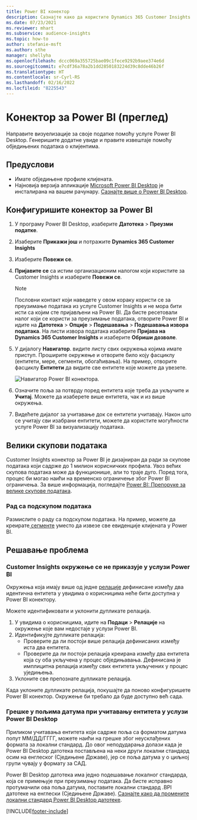 ```yaml
---
title: Power BI конектор
description: Сазнајте како да користите Dynamics 365 Customer Insights конектор у услузи Power BI.
ms.date: 07/23/2021
ms.reviewer: mhart
ms.subservice: audience-insights
ms.topic: how-to
author: stefanie-msft
ms.author: sthe
manager: shellyha
ms.openlocfilehash: dccc069a355725bae09c1fece9292b9aee374e6d
ms.sourcegitcommit: e7cdf36a78a2b1dd2850183224d39c8dde46b26f
ms.translationtype: HT
ms.contentlocale: sr-Cyrl-RS
ms.lasthandoff: 02/16/2022
ms.locfileid: "8225543"
---
```

# <a name="connector-for-power-bi-preview"></a>Конектор за Power BI (преглед)

Направите визуелизације за своје податке помоћу услуге Power BI Desktop. Генеришите додатне увиде и правите извештаје помоћу обједињених података о клијентима.

## <a name="prerequisites"></a>Предуслови

- Имате обједињене профиле клијената.
- Најновија верзија апликације [Microsoft Power BI Desktop](https://powerbi.microsoft.com/desktop/) је инсталирана на вашем рачунару. [Сазнајте више о Power BI Desktop](/power-bi/desktop-what-is-desktop).

## <a name="configure-the-connector-for-power-bi"></a>Конфигуришите конектор за Power BI

1. У програму Power BI Desktop, изаберите **Датотека** > **Преузми податке**.

1. Изаберите **Прикажи још** и потражите **Dynamics 365 Customer Insights**

1. Изаберите **Повежи се**.

1. **Пријавите се** са истим организационим налогом који користите за Customer Insights и изаберите **Повежи се**.
   > [!NOTE]
   > Пословни контакт који наведете у овом кораку користи се за преузимање података из услуге Customer Insights и не мора бити исти са којим сте пријављени на Power BI. Да бисте ресетовали налог који се користи за преузимање података, отворите Power BI и идите на **Датотека** > **Опције** > **Подешавања** > **Подешавања извора података**. На листи извора података изаберите **Пријава на Dynamics 365 Customer Insights** и изаберите **Обриши дозволе**.  

1. У дијалогу **Навигатор**. видите листу свих окружења којима имате приступ. Проширите окружење и отворите било коју фасциклу (ентитети, мере, сегменти, обогаћивања). На пример, отворите фасциклу **Ентитети** да видите све ентитете које можете да увезете.

   ![Навигатор Power BI конектора.](media/power-bi-navigator.png "Навигатор Power BI конектора")

1. Означите поља за потврду поред ентитета које треба да укључите и **Учитај**. Можете да изаберете више ентитета, чак и из више окружења.

1. Видећете дијалог за учитавање док се ентитети учитавају. Након што се учитају сви изабрани ентитети, можете да користите могућности услуге Power BI за визуализацију података.

## <a name="large-data-sets"></a>Велики скупови података

Customer Insights конектор за Power BI је дизајниран да ради за скупове података који садрже до 1 милион корисничких профила. Увоз већих скупова података може да функционише, али то траје дуго. Поред тога, процес би могао наићи на временско ограничење због Power BI ограничења. За више информација, погледајте [Power BI: Препоруке за велике скупове података](/power-bi/admin/service-premium-what-is#large-datasets). 

### <a name="work-with-a-subset-of-data"></a>Рад са подскупом података

Размислите о раду са подскупом података. На пример, можете да креирате[ сегменте](segments.md) уместо да извезе све евиденције клијената у Power BI.

## <a name="troubleshooting"></a>Решавање проблема

### <a name="customer-insights-environment-doesnt-show-in-power-bi"></a>Customer Insights окружење се не приказује у услузи Power BI

Окружења која имају више од једне [релације](relationships.md) дефинисане између два идентична ентитета у увидима о корисницима неће бити доступна у Power BI конектору.

Можете идентификовати и уклонити дупликате релација.

1. У увидима о корисницима, идите на **Подаци** > **Релације** на окружење које вам недостаје у услузи Power BI.
2. Идентификујте дупликате релација:
   - Проверите да ли постоји више релација дефинисаних између иста два ентитета.
   - Проверите да ли постоји релација креирана између два ентитета која су оба укључена у процес обједињавања. Дефинисана је имплицитна релација између свих ентитета укључених у процес уједињења.
3. Уклоните све препознате дупликате релација.

Када уклоните дупликате релација, покушајте да поново конфигуришете Power BI конектор. Окружење би требало да буде доступно већ сада.

### <a name="errors-on-date-fields-when-loading-entities-in-power-bi-desktop"></a>Грешке у пољима датума при учитавању ентитета у услузи Power BI Desktop

Приликом учитавања ентитета који садрже поља са форматом датума попут ММ/ДД/ГГГГ, можете наићи на грешке због неусклађених формата за локални стандард. До овог неподударања долази када је Power BI Desktop датотека постављена на неки други локални стандард осим на енглеског (Сједињене Државе), јер се поља датума у о циљној групи чувају у формату за САД.

Power BI Desktop датотека има једно подешавање локалног стандарда, која се примењује при преузимању података. Да бисте исправно протумачили ова поља датума, поставите локални стандард .BPI датотеке на енглески (Сједињене Државе). [Сазнајте како да промените локални стандард Power BI Desktop датотеке](/power-bi/fundamentals/supported-languages-countries-regions.md#choose-the-locale-for-importing-data-into-power-bi-desktop).

[!INCLUDE[footer-include](../includes/footer-banner.md)]
